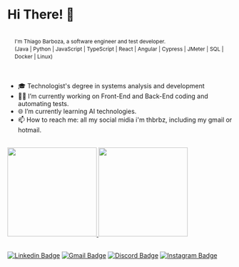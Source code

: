 <h1>Hi There! 👋</h1>

<div style="background-color: var(--bgColor-muted, var(--color-canvas-subtle)); color: var(--fgColor-default, var(--color-fg-default)); overflow: auto; border-radius: 6px; padding: 1rem; font-size: 85%; line-height: 1.45;">
  I'm Thiago Barboza, a software engineer and test developer.<br>
  (Java | Python | JavaScript | TypeScript | React | Angular | Cypress | JMeter | SQL | Docker | Linux)
</div>

<br>

  - 🎓 Technologist's degree in systems analysis and development
  - 👩‍💻 I’m currently working on Front-End and Back-End coding and automating tests.
  - 🌐 I’m currently learning AI technologies.
  - 📫 How to reach me: all my social midia i'm thbrbz, including my gmail or hotmail.

<br>

<div align="left">
  <a href="https://github.com/thbrbz">
  <img height="200em" src="https://github-readme-stats.vercel.app/api?username=thbrbz&show_icons=true&theme=transparent&hide_border=true"/>
  <img height="200em" src="https://github-readme-stats.vercel.app/api/top-langs/?username=thbrbz&layout=compact&theme=transparent&hide_border=true"/>
  </a>
</div>

<br>

[![Linkedin Badge](https://img.shields.io/badge/-LinkedIn-%23333?style=for-the-badge&logo=Linkedin&logoColor=white)](https://www.linkedin.com/in/thbrbz)
[![Gmail Badge](https://img.shields.io/badge/-Gmail-%23333?style=for-the-badge&logo=gmail&logoColor=white)](mailto:thbrbz@gmail.com)
[![Discord Badge](https://img.shields.io/badge/Discord-%23333?style=for-the-badge&logo=discord&logoColor=white)](https://discordapp.com/users/thbrbz)
[![Instagram Badge](https://img.shields.io/badge/-Instagram-%23333?style=for-the-badge&logo=instagram&logoColor=white)](https://instagram.com/thbrbz)
